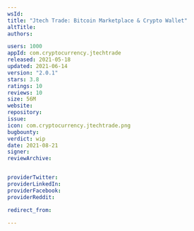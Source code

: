 ```yaml
---
wsId: 
title: "Jtech Trade: Bitcoin Marketplace & Crypto Wallet"
altTitle: 
authors:

users: 1000
appId: com.cryptocurrency.jtechtrade
released: 2021-05-18
updated: 2021-06-14
version: "2.0.1"
stars: 3.8
ratings: 10
reviews: 10
size: 56M
website: 
repository: 
issue: 
icon: com.cryptocurrency.jtechtrade.png
bugbounty: 
verdict: wip
date: 2021-08-21
signer: 
reviewArchive:


providerTwitter: 
providerLinkedIn: 
providerFacebook: 
providerReddit: 

redirect_from:

---
```



